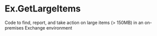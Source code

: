 # Ex.GetLargeItems
Code to find, report, and take action on large items (> 150MB) in an on-premises Exchange environment
